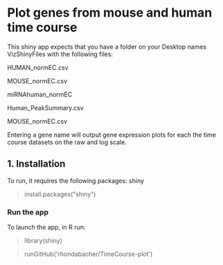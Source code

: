 # Plot genes from mouse and human time course


This shiny app expects that you have a folder on your Desktop names VizShinyFiles with the following files:

HUMAN_normEC.csv 

MOUSE_normEC.csv

miRNAhuman_normEC

Human_PeakSummary.csv

MOUSE_normEC.csv

Entering a gene name will output gene expression plots for each the time course datasets on the raw and log scale.


## 1. Installation
To run, it requires the following packages: shiny

> install.packages("shiny")



### Run the app
To launch the app, in R run:
> library(shiny)

> runGitHub('rhondabacher/TimeCourse-plot')

<!-- ![Screenshot](https://github.com/rhondabacher/Oscillating-genes/blob/master/screenshot.png) -->
